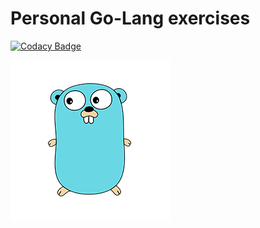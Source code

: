 # Personal Go-Lang exercises

[![Codacy Badge](https://api.codacy.com/project/badge/Grade/c73afe9bec4241cb93627864e8b95d38)](https://app.codacy.com/app/vmanikes/Go-baby-steps?utm_source=github.com&utm_medium=referral&utm_content=vmanikes/Go-baby-steps&utm_campaign=badger)

![N|Solid](golang.png)
